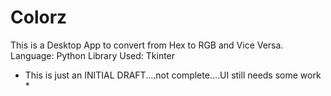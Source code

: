 # Colorz
This is a Desktop App to convert from Hex to RGB and Vice Versa.
Language: Python
Library  Used: Tkinter

* This is just an INITIAL DRAFT....not complete....UI still needs some work *
